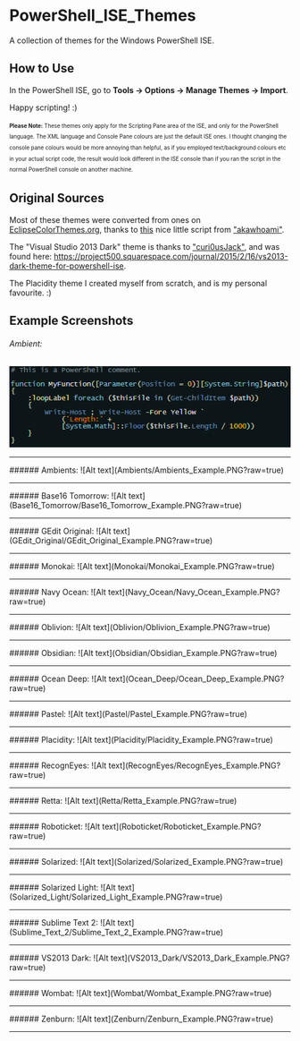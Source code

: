 # PowerShell_ISE_Themes
A collection of themes for the Windows PowerShell ISE.


## How to Use
In the PowerShell ISE, go to **Tools -> Options -> Manage Themes -> Import**.

Happy scripting! :)

<sup><sub> **Please Note:** These themes only apply for the Scripting Pane area of the ISE, and only for the PowerShell language. The XML language and Console Pane colours are just the default ISE ones. I thought changing the console pane colours would be more annoying than helpful, as if you employed text/background colours etc in your actual script code, the result would look different in the ISE console than if you ran the script in the normal PowerShell console on another machine. </sub></sup>




## Original Sources

Most of these themes were converted from ones on [EclipseColorThemes.org](http://eclipsecolorthemes.org), thanks to [this](https://github.com/akawhoami/psisetheme) nice little script from ["akawhoami"](https://github.com/akawhoami).

The "Visual Studio 2013 Dark" theme is thanks to ["curi0usJack"](https://github.com/curi0usJack), and was found here:  https://project500.squarespace.com/journal/2015/2/16/vs2013-dark-theme-for-powershell-ise. 

The Placidity theme I created myself from scratch, and is my personal favourite. :)


## Example Screenshots

###### Ambient:
![Alt text](Ambient/Ambient_Example.PNG?raw=true)
<hr>
###### Ambients:
![Alt text](Ambients/Ambients_Example.PNG?raw=true)
<hr>
###### Base16 Tomorrow:
![Alt text](Base16_Tomorrow/Base16_Tomorrow_Example.PNG?raw=true)
<hr>
###### GEdit Original:
![Alt text](GEdit_Original/GEdit_Original_Example.PNG?raw=true)
<hr>
###### Monokai:
![Alt text](Monokai/Monokai_Example.PNG?raw=true)
<hr>
###### Navy Ocean:
![Alt text](Navy_Ocean/Navy_Ocean_Example.PNG?raw=true)
<hr>
###### Oblivion:
![Alt text](Oblivion/Oblivion_Example.PNG?raw=true)
<hr>
###### Obsidian:
![Alt text](Obsidian/Obsidian_Example.PNG?raw=true)
<hr>
###### Ocean Deep:
![Alt text](Ocean_Deep/Ocean_Deep_Example.PNG?raw=true)
<hr>
###### Pastel:
![Alt text](Pastel/Pastel_Example.PNG?raw=true)
<hr>
###### Placidity:
![Alt text](Placidity/Placidity_Example.PNG?raw=true)
<hr>
###### RecognEyes:
![Alt text](RecognEyes/RecognEyes_Example.PNG?raw=true)
<hr>
###### Retta:
![Alt text](Retta/Retta_Example.PNG?raw=true)
<hr>
###### Roboticket:
![Alt text](Roboticket/Roboticket_Example.PNG?raw=true)
<hr>
###### Solarized:
![Alt text](Solarized/Solarized_Example.PNG?raw=true)
<hr>
###### Solarized Light:
![Alt text](Solarized_Light/Solarized_Light_Example.PNG?raw=true)
<hr>
###### Sublime Text 2:
![Alt text](Sublime_Text_2/Sublime_Text_2_Example.PNG?raw=true)
<hr>
###### VS2013 Dark:
![Alt text](VS2013_Dark/VS2013_Dark_Example.PNG?raw=true)
<hr>
###### Wombat:
![Alt text](Wombat/Wombat_Example.PNG?raw=true)
<hr>
###### Zenburn:
![Alt text](Zenburn/Zenburn_Example.PNG?raw=true)
<hr>

